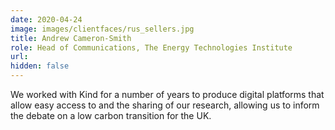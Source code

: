 ```yaml
---
date: 2020-04-24
image: images/clientfaces/rus_sellers.jpg
title: Andrew Cameron-Smith
role: Head of Communications, The Energy Technologies Institute
url: 
hidden: false
---
```


We worked with Kind for a number of years to produce digital platforms that allow easy access to and the sharing of our research, allowing us to inform the debate on a low carbon transition for the UK.